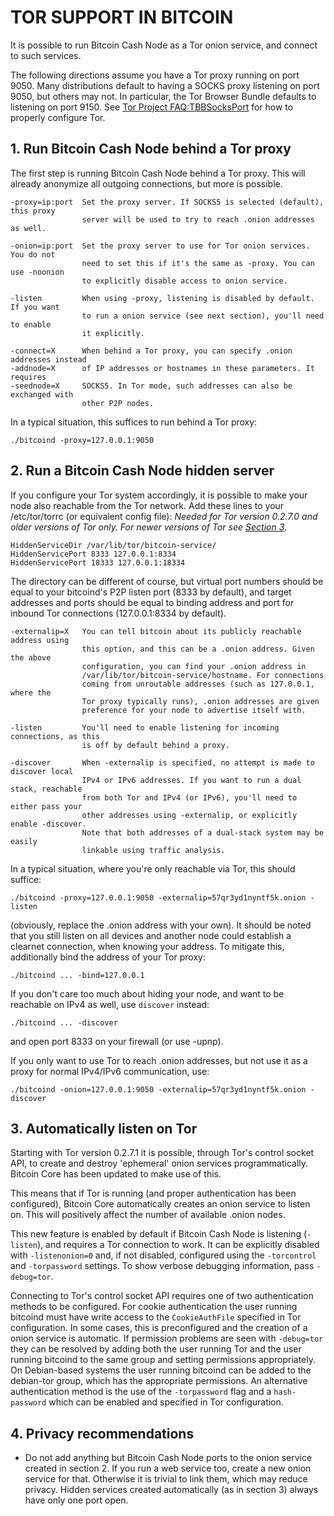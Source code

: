 # TOR SUPPORT IN BITCOIN

It is possible to run Bitcoin Cash Node as a Tor onion service, and connect to
such services.

The following directions assume you have a Tor proxy running on port 9050. Many
distributions default to having a SOCKS proxy listening on port 9050, but others
may not. In particular, the Tor Browser Bundle defaults to listening on port 9150.
See [Tor Project FAQ:TBBSocksPort](https://www.torproject.org/docs/faq.html.en#TBBSocksPort)
for how to properly configure Tor.

## 1. Run Bitcoin Cash Node behind a Tor proxy

The first step is running Bitcoin Cash Node behind a Tor proxy. This will already
anonymize all outgoing connections, but more is possible.

    -proxy=ip:port  Set the proxy server. If SOCKS5 is selected (default), this proxy
                    server will be used to try to reach .onion addresses as well.

    -onion=ip:port  Set the proxy server to use for Tor onion services. You do not
                    need to set this if it's the same as -proxy. You can use -noonion
                    to explicitly disable access to onion service.

    -listen         When using -proxy, listening is disabled by default. If you want
                    to run a onion service (see next section), you'll need to enable
                    it explicitly.

    -connect=X      When behind a Tor proxy, you can specify .onion addresses instead
    -addnode=X      of IP addresses or hostnames in these parameters. It requires
    -seednode=X     SOCKS5. In Tor mode, such addresses can also be exchanged with
                    other P2P nodes.

In a typical situation, this suffices to run behind a Tor proxy:

    ./bitcoind -proxy=127.0.0.1:9050

## 2. Run a Bitcoin Cash Node hidden server

If you configure your Tor system accordingly, it is possible to make your node also
reachable from the Tor network. Add these lines to your /etc/tor/torrc (or equivalent
config file): *Needed for Tor version 0.2.7.0 and older versions of Tor only.
For newer versions of Tor see [Section 3](#3-automatically-listen-on-tor).*

    HiddenServiceDir /var/lib/tor/bitcoin-service/
    HiddenServicePort 8333 127.0.0.1:8334
    HiddenServicePort 18333 127.0.0.1:18334

The directory can be different of course, but virtual port numbers should be equal to
your bitcoind's P2P listen port (8333 by default), and target addresses and ports
should be equal to binding address and port for inbound Tor connections (127.0.0.1:8334 by default).

    -externalip=X   You can tell bitcoin about its publicly reachable address using
                    this option, and this can be a .onion address. Given the above
                    configuration, you can find your .onion address in
                    /var/lib/tor/bitcoin-service/hostname. For connections
                    coming from unroutable addresses (such as 127.0.0.1, where the
                    Tor proxy typically runs), .onion addresses are given
                    preference for your node to advertise itself with.

    -listen         You'll need to enable listening for incoming connections, as this
                    is off by default behind a proxy.

    -discover       When -externalip is specified, no attempt is made to discover local
                    IPv4 or IPv6 addresses. If you want to run a dual stack, reachable
                    from both Tor and IPv4 (or IPv6), you'll need to either pass your
                    other addresses using -externalip, or explicitly enable -discover.
                    Note that both addresses of a dual-stack system may be easily
                    linkable using traffic analysis.

In a typical situation, where you're only reachable via Tor, this should suffice:

    ./bitcoind -proxy=127.0.0.1:9050 -externalip=57qr3yd1nyntf5k.onion -listen

(obviously, replace the .onion address with your own). It should be noted that
you still listen on all devices and another node could establish a clearnet
connection, when knowing your address. To mitigate this, additionally bind the
address of your Tor proxy:

    ./bitcoind ... -bind=127.0.0.1

If you don't care too much about hiding your node, and want to be reachable on IPv4
as well, use `discover` instead:

    ./bitcoind ... -discover

and open port 8333 on your firewall (or use -upnp).

If you only want to use Tor to reach .onion addresses, but not use it as a proxy
for normal IPv4/IPv6 communication, use:

    ./bitcoind -onion=127.0.0.1:9050 -externalip=57qr3yd1nyntf5k.onion -discover

## 3. Automatically listen on Tor

Starting with Tor version 0.2.7.1 it is possible, through Tor's control socket
API, to create and destroy 'ephemeral' onion services programmatically.
Bitcoin Core has been updated to make use of this.

This means that if Tor is running (and proper authentication has been configured),
Bitcoin Core automatically creates an onion service to listen on. This will positively
affect the number of available .onion nodes.

This new feature is enabled by default if Bitcoin Cash Node is listening (`-listen`),
and requires a Tor connection to work. It can be explicitly disabled with
`-listenonion=0` and, if not disabled, configured using the `-torcontrol` and
`-torpassword` settings. To show verbose debugging information, pass `-debug=tor`.

Connecting to Tor's control socket API requires one of two authentication methods
to be configured. For cookie authentication the user running bitcoind must have
write access to the `CookieAuthFile` specified in Tor configuration. In some cases,
this is preconfigured and the creation of a onion service is automatic. If
permission problems are seen with `-debug=tor` they can be resolved by adding both
the user running Tor and the user running bitcoind to the same group and setting
permissions appropriately. On Debian-based systems the user running bitcoind can
be added to the debian-tor group, which has the appropriate permissions. An
alternative authentication method is the use of the `-torpassword` flag and a
`hash-password` which can be enabled and specified in Tor configuration.

## 4. Privacy recommendations

- Do not add anything but Bitcoin Cash Node ports to the onion service created
  in section 2.
  If you run a web service too, create a new onion service for that.
  Otherwise it is trivial to link them, which may reduce privacy. Hidden
  services created automatically (as in section 3) always have only one port
  open.
